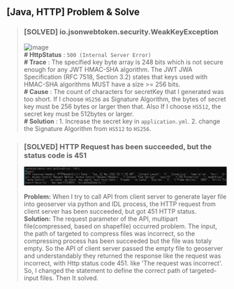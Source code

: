 ## [Java, HTTP] Problem & Solve

> ### [SOLVED] io.jsonwebtoken.security.WeakKeyException
> ![image](https://user-images.githubusercontent.com/68538569/151972553-1cae33ef-1630-41a9-aa64-98af044175a1.png)  
> **\# HttpStatus** : `500 (Internal Server Error)`  
> **\# Trace** : The specified key byte array is 248 bits which is not secure enough for any JWT HMAC-SHA algorithm.  The JWT JWA Specification (RFC 7518, Section 3.2) states that keys used with HMAC-SHA algorithms MUST have a size >= 256 bits.  
> **\# Cause** : The count of characters for secretKey that I generated was too short. If I choose `HS256` as Signature Algorithm, the bytes of secret key must be 256 bytes or larger then that. Also If I choose `HS512`, the secret key must be 512bytes or larger.        
> **\# Solution** : 1. Increase the secret key in `application.yml`. 2. change the Signature Algorithm from `HS512` to `HS256`.

> ### [SOLVED] HTTP Request has been succeeded, but the status code is 451
> ![http-img.png](../../Assets/images/http-image.png)
>
> **Problem:** When I try to call API from client server to generate layer file into geoserver via python and IDL process,
> the HTTP request from client server has been succeeded, but got 451 HTTP status.  
> **Solution:** The request parameter of the API, multipart file(compressed, based on shapefile) occurred problem. The input, the path of targeted to compress files was incorrect, so the compressing process has been succeeded but the file was totaly empty. So the API of client server passed the empty file to geoserver and understandably they returned the response like the request was incorrect, with Http status code 451.
> like 'The request was incorrect'. So, I changed the statement to define the correct path of targeted- input files. Then It solved.  
